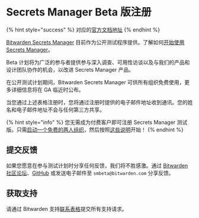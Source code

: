 # Secrets Manager Beta 版注册

{% hint style="success" %}
对应的[官方文档地址](https://bitwarden.com/help/secrets-manager-beta/)
{% endhint %}

[Bitwarden Secrets Manager](../secrets-manager/secrets-manager-overview.md) 目前作为公开测试程序提供。了解如何[开始使用 Secrets Manager](../secrets-manager/get-started/secrets-manager-quick-start.md)。

Beta 计划将为广泛的参与者提供参与深入调查、可用性访谈以及与我们的产品和设计团队协作的机会，以改进 Secrets Manager 产品。

在公开测试计划期间，Bitwarden Secrets Manager 可供所有组织免费使用，更多详细信息将在 GA 临近时公布。

当您通过上述表格注册时，您将通过注册时提供的电子邮件地址收到通讯。您的姓名和电子邮件地址不会与任何第三方共享。

{% hint style="info" %}
您无需成为付费客户即可注册 Secrets Manager 测试版。只需[启动一个免费的两人组织](../admin-console/organizations-quick-start.md#setup-your-organization)，然后按照[这些说明](../secrets-manager/get-started/secrets-manager-quick-start.md)开始！
{% endhint %}

## 提交反馈 <a href="#submitting-feedback" id="submitting-feedback"></a>

如果您愿意在参与测试计划时分享任何反馈，我们将不胜感激。通过 [Bitwarden 社区论坛](https://community.bitwarden.com/)、[GitHub](https://github.com/bitwarden/server/) 或发送电子邮件至 `smbeta@bitwarden.com` 分享反馈。

## 获取支持 <a href="#getting-support" id="getting-support"></a>

请通过 Bitwarden 支持[联系表格](https://bitwarden.com/contact/)提交所有支持请求。

